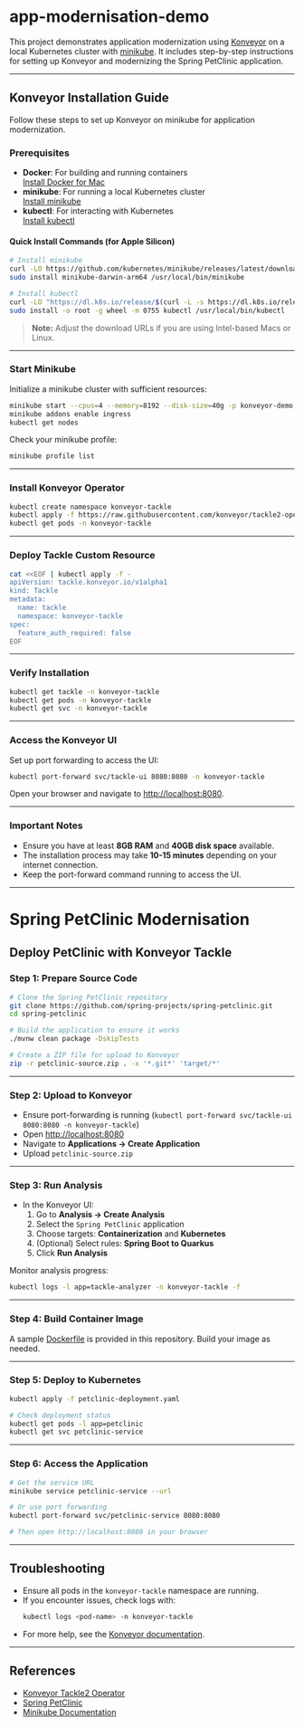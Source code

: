 # app-modernisation-demo

This project demonstrates application modernization using [Konveyor](https://konveyor.io/) on a local Kubernetes cluster with [minikube](https://minikube.sigs.k8s.io/). It includes step-by-step instructions for setting up Konveyor and modernizing the Spring PetClinic application.

---

## Konveyor Installation Guide

Follow these steps to set up Konveyor on minikube for application modernization.

### Prerequisites

- **Docker**: For building and running containers  
  [Install Docker for Mac](https://docs.docker.com/desktop/install/mac/)
- **minikube**: For running a local Kubernetes cluster  
  [Install minikube](https://minikube.sigs.k8s.io/docs/start/)
- **kubectl**: For interacting with Kubernetes  
  [Install kubectl](https://kubernetes.io/docs/tasks/tools/)

#### Quick Install Commands (for Apple Silicon)

```bash
# Install minikube
curl -LO https://github.com/kubernetes/minikube/releases/latest/download/minikube-darwin-arm64
sudo install minikube-darwin-arm64 /usr/local/bin/minikube

# Install kubectl
curl -LO "https://dl.k8s.io/release/$(curl -L -s https://dl.k8s.io/release/stable.txt)/bin/darwin/arm64/kubectl"
sudo install -o root -g wheel -m 0755 kubectl /usr/local/bin/kubectl
```

> **Note:** Adjust the download URLs if you are using Intel-based Macs or Linux.

---

### Start Minikube

Initialize a minikube cluster with sufficient resources:

```bash
minikube start --cpus=4 --memory=8192 --disk-size=40g -p konveyor-demo
minikube addons enable ingress
kubectl get nodes
```

Check your minikube profile:

```bash
minikube profile list
```

---

### Install Konveyor Operator

```bash
kubectl create namespace konveyor-tackle
kubectl apply -f https://raw.githubusercontent.com/konveyor/tackle2-operator/main/tackle-k8s.yaml
kubectl get pods -n konveyor-tackle
```

---

### Deploy Tackle Custom Resource

```bash
cat <<EOF | kubectl apply -f -
apiVersion: tackle.konveyor.io/v1alpha1
kind: Tackle
metadata:
  name: tackle
  namespace: konveyor-tackle
spec:
  feature_auth_required: false
EOF
```

---

### Verify Installation

```bash
kubectl get tackle -n konveyor-tackle
kubectl get pods -n konveyor-tackle
kubectl get svc -n konveyor-tackle
```

---

### Access the Konveyor UI

Set up port forwarding to access the UI:

```bash
kubectl port-forward svc/tackle-ui 8080:8080 -n konveyor-tackle
```

Open your browser and navigate to [http://localhost:8080](http://localhost:8080).

---

### Important Notes

- Ensure you have at least **8GB RAM** and **40GB disk space** available.
- The installation process may take **10-15 minutes** depending on your internet connection.
- Keep the port-forward command running to access the UI.

---

# Spring PetClinic Modernisation

## Deploy PetClinic with Konveyor Tackle

### Step 1: Prepare Source Code

```bash
# Clone the Spring PetClinic repository
git clone https://github.com/spring-projects/spring-petclinic.git
cd spring-petclinic

# Build the application to ensure it works
./mvnw clean package -DskipTests

# Create a ZIP file for upload to Konveyor
zip -r petclinic-source.zip . -x '*.git*' 'target/*'
```

---

### Step 2: Upload to Konveyor

- Ensure port-forwarding is running (`kubectl port-forward svc/tackle-ui 8080:8080 -n konveyor-tackle`)
- Open [http://localhost:8080](http://localhost:8080)
- Navigate to **Applications → Create Application**
- Upload `petclinic-source.zip`

---

### Step 3: Run Analysis

- In the Konveyor UI:
  1. Go to **Analysis → Create Analysis**
  2. Select the `Spring PetClinic` application
  3. Choose targets: **Containerization** and **Kubernetes**
  4. (Optional) Select rules: **Spring Boot to Quarkus**
  5. Click **Run Analysis**

Monitor analysis progress:

```bash
kubectl logs -l app=tackle-analyzer -n konveyor-tackle -f
```

---

### Step 4: Build Container Image

A sample [Dockerfile](./Dockerfile) is provided in this repository. Build your image as needed.

---

### Step 5: Deploy to Kubernetes

```bash
kubectl apply -f petclinic-deployment.yaml

# Check deployment status
kubectl get pods -l app=petclinic
kubectl get svc petclinic-service
```

---

### Step 6: Access the Application

```bash
# Get the service URL
minikube service petclinic-service --url

# Or use port forwarding
kubectl port-forward svc/petclinic-service 8080:8080

# Then open http://localhost:8080 in your browser
```

---

## Troubleshooting

- Ensure all pods in the `konveyor-tackle` namespace are running.
- If you encounter issues, check logs with:
  ```bash
  kubectl logs <pod-name> -n konveyor-tackle
  ```
- For more help, see the [Konveyor documentation](https://konveyor.github.io/tackle2-operator/).

---

## References

- [Konveyor Tackle2 Operator](https://github.com/konveyor/tackle2-operator)
- [Spring PetClinic](https://github.com/spring-projects/spring-petclinic)
- [Minikube Documentation](https://minikube.sigs.k8s.io/docs/)













